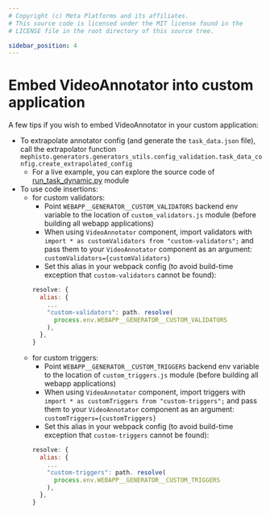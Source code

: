 ```yaml
---
# Copyright (c) Meta Platforms and its affiliates.
# This source code is licensed under the MIT license found in the
# LICENSE file in the root directory of this source tree.

sidebar_position: 4
---
```


# Embed VideoAnnotator into custom application

A few tips if you wish to embed VideoAnnotator in your custom application:

- To extrapolate annotator config (and generate the `task_data.json` file), call the extrapolator function `mephisto.generators.generators_utils.config_validation.task_data_config.create_extrapolated_config`
    - For a live example, you can explore the source code of [run_task_dynamic.py](https://github.com/facebookresearch/Mephisto/blob/main/examples/video_annotator_demo/run_task_dynamic.py) module
- To use code insertions:
    - for custom validators:
        - Point `WEBAPP__GENERATOR__CUSTOM_VALIDATORS` backend env variable to the location of `custom_validators.js` module (before building all webapp applications)
        - When using `VideoAnnotator` component, import validators with `import * as customValidators from "custom-validators";` and pass them to your `VideoAnnotator` component as an argument: `customValidators={customValidators}`
        - Set this alias in your webpack config (to avoid build-time exception that `custom-validators` cannot be found):
        ```js
        resolve: {
          alias: {
            ...
            "custom-validators": path. resolve(
              process.env.WEBAPP__GENERATOR__CUSTOM_VALIDATORS
            ),
          },
        }
        ```
    - for custom triggers:
        - Point `WEBAPP__GENERATOR__CUSTOM_TRIGGERS` backend env variable to the location of `custom_triggers.js` module (before building all webapp applications)
        - When using `VideoAnnotator` component, import triggers with `import * as customTriggers from "custom-triggers";` and pass them to your `VideoAnnotator` component as an argument: `customTriggers={customTriggers}`
        - Set this alias in your webpack config (to avoid build-time exception that `custom-triggers` cannot be found):
        ```js
        resolve: {
          alias: {
            ...
            "custom-triggers": path. resolve(
              process.env.WEBAPP__GENERATOR__CUSTOM_TRIGGERS
            ),
          },
        }
        ```
